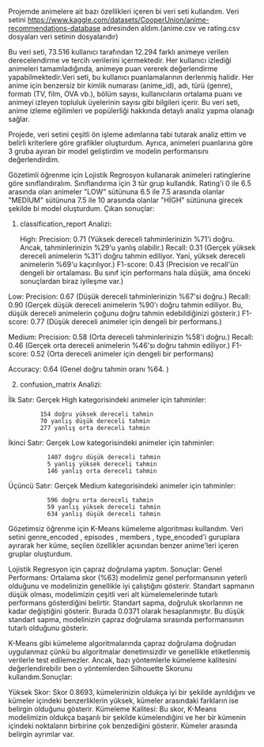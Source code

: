 Projemde animelere ait bazı  özellikleri içeren bi veri seti kullandım. Veri setini https://www.kaggle.com/datasets/CooperUnion/anime-recommendations-database 
adresinden aldım.(anime.csv ve rating.csv dosyaları veri setinin dosyalarıdır)

Bu veri seti, 73.516 kullanıcı tarafından 12.294 farklı animeye verilen derecelendirme ve tercih verilerini içermektedir. 
Her kullanıcı izlediği animeleri tamamladığında, animeye puan vererek değerlendirme yapabilmektedir.Veri seti, bu kullanıcı puanlamalarının derlenmiş halidir.
Her anime için benzersiz bir kimlik numarası (anime_id), adı, türü (genre), formatı (TV, film, OVA vb.), bölüm sayısı, kullanıcıların ortalama puanı 
ve animeyi izleyen topluluk üyelerinin sayısı gibi bilgileri içerir. Bu veri seti, anime izleme eğilimleri ve popülerliği hakkında detaylı analiz yapma olanağı sağlar.

Projede, veri setini çeşitli ön işleme adımlarına tabi tutarak analiz ettim ve belirli kriterlere göre grafikler oluşturdum. 
Ayrıca, animeleri puanlarına göre 3 gruba ayıran bir model geliştirdim ve modelin performansını değerlendirdim.

Gözetimli öğrenme için Lojistik Regrosyon kullanarak animeleri ratinglerine göre sınıflandıralım. Sınıflandırma için 3 tür grup kullandık. Rating'i 0 ile 6.5 arasında olan animeler "LOW" sütünuna 6.5 ile 7.5 arasında olanlar "MEDİUM" sütünuna 7.5 ile 10 arasında olanlar "HİGH" sütünuna girecek şekilde bi model oluşturdum.
Çıkan sonuçlar:

  1. classification_report Analizi:

     High:
     Precision: 0.71 (Yüksek dereceli tahminlerinizin %71'i doğru. Ancak, tahminlerinizin %29'u yanlış olabilir.)
     Recall: 0.31 (Gerçek yüksek dereceli animelerin %31'i doğru tahmin ediliyor. Yani, yüksek dereceli animelerin %69'u kaçırılıyor.)
     F1-score: 0.43 (Precision ve recall'ün dengeli bir ortalaması. Bu sınıf için performans hala düşük, ama önceki sonuçlardan biraz iyileşme var.)
     
   Low:
    Precision: 0.67 (Düşük dereceli tahminlerinizin %67'si doğru.)
    Recall: 0.90 (Gerçek düşük dereceli animelerin %90'ı doğru tahmin ediliyor. Bu, düşük dereceli animelerin çoğunu doğru tahmin edebildiğinizi gösterir.)
    F1-score: 0.77 (Düşük dereceli animeler için dengeli bir performans.)
    
   Medium:
    Precision: 0.58 (Orta dereceli tahminlerinizin %58'i doğru.)
    Recall: 0.46 (Gerçek orta dereceli animelerin %46'sı doğru tahmin ediliyor.)
    F1-score: 0.52 (Orta dereceli animeler için dengeli bir performans)

 Accuracy: 0.64 (Genel doğru tahmin oranı %64. )
 
 2. confusion_matrix Analizi:
    
   İlk Satır: Gerçek High kategorisindeki animeler için tahminler:
   
             154 doğru yüksek dereceli tahmin
             70 yanlış düşük dereceli tahmin
             277 yanlış orta dereceli tahmin
             
  İkinci Satır: Gerçek Low kategorisindeki animeler için tahminler:
  
               1407 doğru düşük dereceli tahmin
               5 yanlış yüksek dereceli tahmin
               146 yanlış orta dereceli tahmin
               
  Üçüncü Satır: Gerçek Medium kategorisindeki animeler için tahminler:
  
               596 doğru orta dereceli tahmin
               59 yanlış yüksek dereceli tahmin
               634 yanlış düşük dereceli tahmin

Gözetimsiz öğrenme için K-Means kümeleme algoritması kullandım. Veri setini genre_encoded , episodes , members , type_encoded'i guruplara ayırarak her küme, seçilen özellikler açısından benzer anime'leri içeren gruplar oluşturdum.

Lojistik Regresyon  için çapraz doğrulama yaptım. Sonuçlar:
     Genel Performans: Ortalama skor (%63) modelimiz genel performansının yeterli olduğunu ve modelinizin genellikle iyi çalıştığını gösterir. Standart sapmanın düşük 
     olması, modelimizin çeşitli veri alt kümelemelerinde tutarlı performans gösterdiğini belirtir.
     Standart sapma, doğruluk skorlarının ne kadar değiştiğini gösterir. Burada 0.0371 olarak hesaplanmıştır. Bu düşük standart sapma, modelinizin çapraz doğrulama 
     sırasında performansının tutarlı olduğunu gösterir.


K-Means gibi kümeleme algoritmalarında çapraz doğrulama doğrudan uygulanmaz çünkü bu algoritmalar denetimsizdir ve genellikle etiketlenmiş verilerle test edilemezler. Ancak, bazı yöntemlerle kümeleme kalitesini değerlendirebilir ben o yöntemlerden Silhouette Skorunu kullandım.Sonuçlar:
   
   Yüksek Skor: Skor 0.8693, kümelerinizin oldukça iyi bir şekilde ayrıldığını ve kümeler içindeki benzerliklerin yüksek, kümeler arasındaki farkların ise belirgin 
   olduğunu gösterir.
   Kümeleme Kalitesi: Bu skor, K-Means modelimizin oldukça başarılı bir şekilde kümelendiğini ve her bir kümenin içindeki noktaların birbirine çok benzediğini 
   gösterir. Kümeler arasında belirgin ayrımlar var.
  


